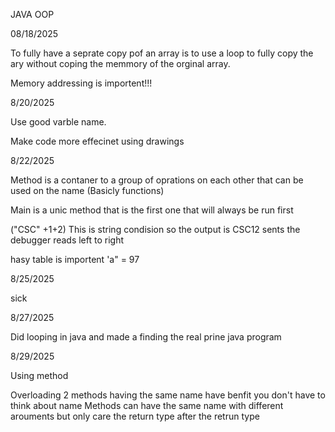 JAVA OOP

08/18/2025

To fully have a seprate copy pof an array is to use a loop to fully copy the ary without coping the memmory of the orginal array.

Memory addressing is importent!!!

8/20/2025

Use good varble name.

Make code more effecinet using drawings

8/22/2025

Method is a contaner to a group of oprations on each other that can be used on the name (Basicly functions)

Main is a unic method that is the first one that will always be run first

("CSC" +1+2) This is string condision so the output is CSC12 sents the debugger reads left to right

hasy table is importent 'a" = 97

8/25/2025

sick

8/27/2025

Did looping in java and made a finding the real prine java program

8/29/2025

Using method

Overloading 2 methods having the same name have benfit you don't have to think about name
Methods can have the same name with different arouments but only care the return type after the retrun type
